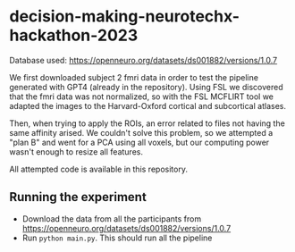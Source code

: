 # decision-making-neurotechx-hackathon-2023
Database used: https://openneuro.org/datasets/ds001882/versions/1.0.7

We first downloaded subject 2 fmri data in order to test the pipeline generated with GPT4 (already in the repository).
Using FSL we  discovered that the fmri data was not normalized, so with the FSL MCFLIRT tool we adapted the images to the Harvard-Oxford cortical and subcortical atlases.

Then, when trying to apply the ROIs, an error related to files not having the same affinity arised. 
We couldn't solve this problem, so we attempted a "plan B" and went for a PCA using all voxels, but our computing power wasn't enough to resize all features.

All attempted code is available in this repository. 

## Running the experiment

- Download the data from all the participants from https://openneuro.org/datasets/ds001882/versions/1.0.7
- Run `python main.py`. This should run all the pipeline
